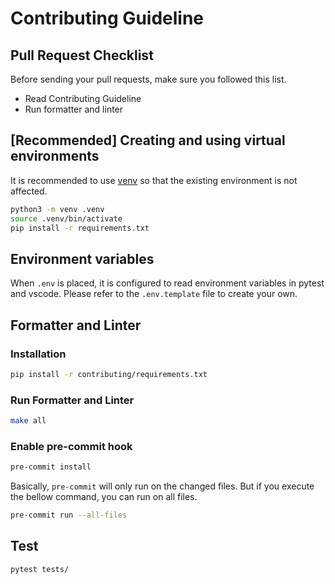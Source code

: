# Contributing Guideline

## Pull Request Checklist

Before sending your pull requests, make sure you followed this list.

- Read Contributing Guideline
- Run formatter and linter

## [Recommended] Creating and using virtual environments

It is recommended to use [venv](https://docs.python.org/3/library/venv.html) so that the existing environment is not affected.

```bash
python3 -m venv .venv
source .venv/bin/activate
pip install -r requirements.txt
```

## Environment variables

When `.env` is placed, it is configured to read environment variables in pytest and vscode. Please refer to the `.env.template` file to create your own.

## Formatter and Linter

### Installation

```bash
pip install -r contributing/requirements.txt
```

### Run Formatter and Linter

```bash
make all
```

### Enable pre-commit hook

```bash
pre-commit install
```

Basically, `pre-commit` will only run on the changed files.
But if you execute the bellow command, you can run on all files.

```bash
pre-commit run --all-files
```

## Test

```bash
pytest tests/
```
